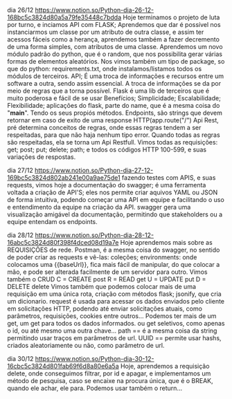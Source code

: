 dia 26/12
https://www.notion.so/Python-dia-26-12-168bc5c3824d80a5a79fe35448c7bdda
Hoje terminamos o projeto de luta por turno, e inciamos API com FLASK;
Aprendemos que dar é possível nos instanciarmos um classe por um atributo de outra classe, e assim ter acessos fáceis como a herança, aprendemos também a fazer decremento de uma forma simples, com atributos de uma classe. Aprendemos um novo módulo padrão do python, que é o random, que nos possibilita gerar várias formas de elementos aleatórios.
Nos vimos também um tipo de package, so que do python:
requirements.txt, onde instalamos/listamos todos os módulos de terceiros.
API;
É uma troca de informações e recursos entre um software a outra, sendo assim essencial. A troca de informações se da por meio de regras que a torna possível. Flask é uma lib de terceiros que é muito poderosa e fácil de se usar Benefícios;
Simplicidade;
Escalabilidade;
Flexibilidade;
aplicações do flask, parte do name, que é a mesma coisa do "__main__". Tendo os seus propiós métodos.
Endpoints, são strings que devem retornar em caso de exito de uma response HTTP(app.route("/")
Api Rest, pré determina conceitos de regras, onde essas regras tendem a ser respeitadas, para que não haja nenhum tipo error. Quando todas as regras são respeitadas, ela se torna um Api Restfull. Vimos todas as requisições:
get;
post;
put;
delete;
path;
e todos os códigos HTTP 100-599, e suas variações de respostas.

dia 27/12
https://www.notion.so/Python-dia-27-12-169bc5c3824d802ab241e00a9ae75de1
fazendo testes com APIS, e suas requests, vimos hoje a documentação do swagger;
é uma ferramenta voltada a criação de API'S; eles nos permite criar aquivos YAML ou JSON de forma intuitiva,
podendo começar uma API em equipe e facilitando o uso e entendimento da equipe na criação da API.
swagger gera uma visualização amigável da documentação, permitindo que stakeholders ou a equipe entendam os 
endpoints.

dia 28/12
https://www.notion.so/Python-dia-28-12-16abc5c3824d80f398f4dced08d19a7e
Hoje aprendemos mais sobre as REQUISIÇÕES de rede.
Postman, é a mesma coisa do swagger, no sentido de poder criar as requests e
vê-las:
coleções;
environments: onde colocamos uma {{baseUrl}}, fica mais fácil de manipular, do que 
colocar a mão, e pode ser alterada facilmente de um servidor para outro.
 Vimos também o CRUD
C = CREATE post 
R = READ get 
U = UPDATE put
D = DELETE delete
Vimos também que podemos colocar mais de uma requisição em uma única rota,
criação com métodos flask; jsonify, que cria um dicionario.
request é usada para acessar os dados enviados pelo cliente em solicitações 
HTTP, podendo até enviar solicitações atuais, como parâmetros, requisições, 
cookies entre outros... 
Podemos ter mais de um get, um get para todos os dados informados. ou get 
seletivos, como apenas o id, ou até mesmo uma outra chave...
path == é a mesma coisa da string permitindo usar traços em parâmetros de url.
UUID == permite usar hashs, criados aleatoriamente ou não, como parâmetro de url.

dia 30/12
https://www.notion.so/Python-dia-30-12-16cbc5c3824d801fab69f6d8a80e6a5a
Hoje, aprendemos a requisição delete, onde conseguimos filtrar, por id e apagar, e implementamos um método de pesquisa, caso se encaixe na procura única, que é o BREAK, quando ele achar, ele para. Podemos usar também o return...
